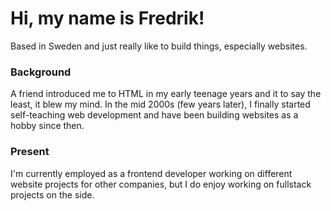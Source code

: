 # Hi, my name is Fredrik!

Based in Sweden and just really like to build things, especially websites.

### Background

A friend introduced me to HTML in my early teenage years and it to say the least, it blew my mind.
In the mid 2000s (few years later), I finally started self-teaching web development and have been building websites as a hobby since then.

### Present

I'm currently employed as a frontend developer working on different website projects for other companies, but I do enjoy working on fullstack projects on the side.
